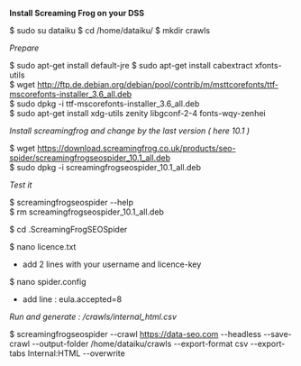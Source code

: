 **Install Screaming Frog on your DSS**

$ sudo su dataiku
$ cd /home/dataiku/
$ mkdir crawls

*Prepare*

$ sudo apt-get install default-jre
$ sudo apt-get install cabextract xfonts-utils  
$ wget http://ftp.de.debian.org/debian/pool/contrib/m/msttcorefonts/ttf-mscorefonts-installer_3.6_all.deb  
$ sudo dpkg -i ttf-mscorefonts-installer_3.6_all.deb  
$ sudo apt-get install xdg-utils zenity libgconf-2-4 fonts-wqy-zenhei  

*Install screamingfrog and change by the last version ( here 10.1 )*

$ wget https://download.screamingfrog.co.uk/products/seo-spider/screamingfrogseospider_10.1_all.deb  
$ sudo dpkg -i screamingfrogseospider_10.1_all.deb  

*Test it*

$ screamingfrogseospider --help  
$ rm screamingfrogseospider_10.1_all.deb

$ cd .ScreamingFrogSEOSpider

$ nano licence.txt

- add 2 lines with your username and licence-key 

$ nano spider.config

- add line : eula.accepted=8

*Run and generate : /crawls/internal_html.csv*

$ screamingfrogseospider --crawl https://data-seo.com --headless --save-crawl --output-folder /home/dataiku/crawls --export-format csv --export-tabs Internal:HTML --overwrite
